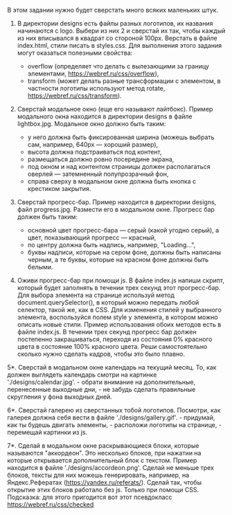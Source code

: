 В этом задании нужно будет сверстать много всяких маленьких штук.

1. В директории designs есть файлы разных логотипов, их названия начинаются с logo. Выбери из них 2 и сверстай их так,
чтобы каждый из них вписывался в квадрат со стороной 100px. Верстать в файле index.html, стили писать в styles.css.
Для выполнения этого задания могут оказаться полезными свойства:
    - overflow (определяет что делать с вылезающими за границу элементами, https://webref.ru/css/overflow),
    - transform (может делать разные трансформации с элементом, в частности логотипы используют метод rotate,
    https://webref.ru/css/transform).

2. Сверстай модальное окно (еще его называют лайтбокс).
Пример модального окна находится в директории designs в файле lightbox.jpg.
Модальное окно должно быть таким:
    - у него должна быть фиксированная ширина (можешь выбрать сам, например, 640px — хороший размер),
    - высота должна подстраиваться под контент,
    - размещаться должно ровно посередине экрана,
    - под окном и над контентом страницы должен располагаться оверлей — затемненный полупрозрачный фон,
    - справа сверху в модальном окне должна быть кнопка с крестиком закрытия.

3. Сверстай прогресс-бар.
Пример находится в директории designs, файл progress.jpg. Размести его в модальном окне.
Прогресс бар должен быть таким:
    - основной цвет прогресс-бара — серый (какой угодно серый), а цвет, показывающий прогресс — красный,
    - по центру должна быть надпись, например, "Loading...",
    - буквы надписи, которые на сером фоне, должны быть написаны черным, а те буквы, которые на красном фоне
    должны быть белыми.

4. Оживи прогресс-бар при помощи js.
В файле index.js напиши скрипт, который будет заполнять в течении трех секунд этот прогресс-бар.
Для выбора элемента на странице используй метод document.querySelector(), в который можно передать любой селектор,
такой же, как в CSS. Для изменения стилей у выбранного элемента, воспользуйся полем style у элемента,
в котором можно описать новые стили. Пример использования обоих методов есть в файле index.js.
В течении трех секунд прогресс бар должен постепенно закрашиваться, переходя из состояния 0% красного цвета в состояние
100% красного цвета. Реши самостоятельно сколько нужно сделать кадров, чтобы это было плавно.

5*. Сверстай в модальном окне календарь на текущий месяц.
То, как должен выглядеть календарь смотри на картинке './designs/calendar.jpg'.
    - обрати внимание на дополнительные, перенесенные выходные дни,
    - не забудь сделать правильные скругления у фона выходных дней.

6*. Сверстай галерею из сверстанных тобой логотипов.
Посмотри, как галерея должна себя вести в файле './designs/gallery.gif'.
    - придумай, как ты будешь двигать элементы,
    - расположи логотипы на странице,
    - перемещай картинки из js.

7*. Сделай в модальном окне раскрывающиеся блоки, которые называются "аккордеон".
Это несколько блоков, при нажатии на которые открывается дополнительный блок с текстом.
Пример находится в файле './designs/accordeon.png'.
Сделай не меньше трех блоков, тексты для них можешь генерировать, например,
на Яндекс.Рефератах (https://yandex.ru/referats/).
Сделай так, чтобы открытие этих блоков работало без js. Только при помощи CSS.
Подсказка: для этого пригодится вот этот псевдокласс https://webref.ru/css/checked
